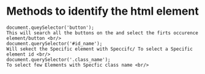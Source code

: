 # Methods to identify the html element 
    document.queySelector('button');
    This will search all the buttons on the and select the firts occurence element/button <br/>
    document.querySelector('#id_name');
    Will sekect the Specific element with Speccifc/ To select a Specific element id <br/>
    document.querySelector('.class_name');
    To select few Elements with Specfic class name <br/>
    
